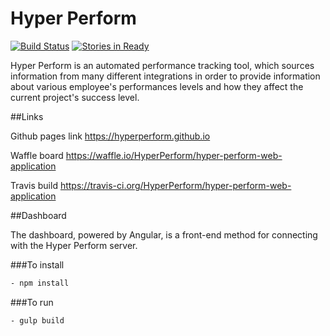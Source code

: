 # Hyper Perform

[![Build Status](https://travis-ci.org/HyperPerform/hyper-perform-web-application.svg?branch=develop)](https://travis-ci.org/HyperPerform/hyper-perform-web-application)
[![Stories in Ready](https://badge.waffle.io/HyperPerform/hyper-perform-web-application.svg?label=ready&title=Ready)](http://waffle.io/HyperPerform/hyper-perform-web-application)

Hyper Perform is an automated performance tracking tool, which sources information from many different integrations in order to provide information about various employee's performances levels and how they affect the current project's success level.

##Links

Github pages link https://hyperperform.github.io

Waffle board https://waffle.io/HyperPerform/hyper-perform-web-application

Travis build https://travis-ci.org/HyperPerform/hyper-perform-web-application


##Dashboard

The dashboard, powered by Angular, is a front-end method for connecting with the Hyper Perform server.

###To install
```bash
- npm install
```

###To run
```bash
- gulp build
```
